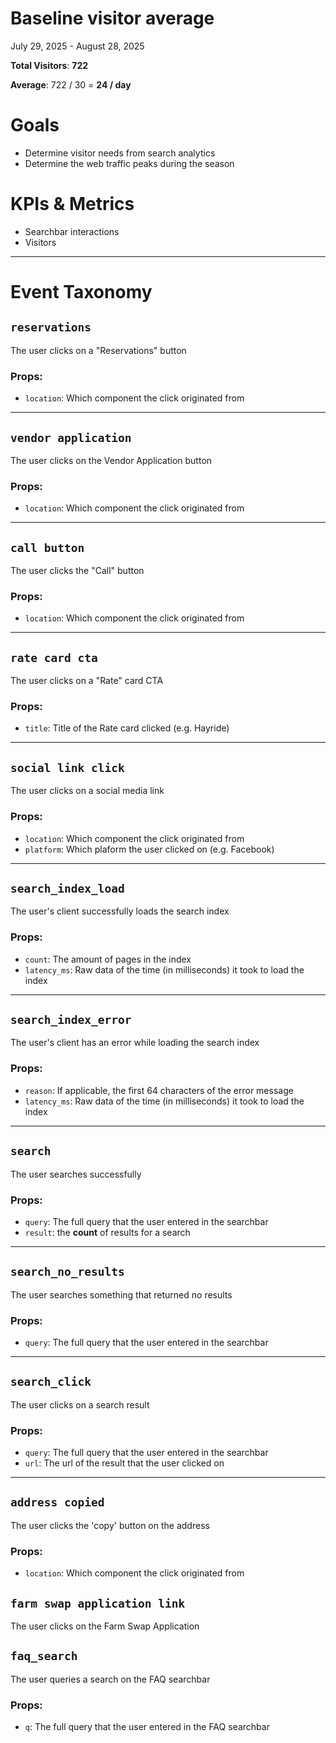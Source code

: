 

# Baseline visitor average

July 29, 2025 - August 28, 2025

**Total Visitors**: **722**

**Average**: 722 / 30 = **24 / day**

# Goals

- Determine visitor needs from search analytics
- Determine the web traffic peaks during the season

# KPIs & Metrics

- Searchbar interactions
- Visitors


---

# Event Taxonomy

## `reservations`

The user clicks on a "Reservations" button

### Props:
- `location`: Which component the click originated from

---
## `vendor application`

The user clicks on the Vendor Application button

### Props:
- `location`: Which component the click originated from

---
## `call button`

The user clicks the "Call" button

### Props:
- `location`: Which component the click originated from

---
## `rate card cta`

The user clicks on a "Rate" card CTA

### Props:
- `title`: Title of the Rate card clicked (e.g. Hayride)

---
## `social link click`

The user clicks on a social media link

### Props: 
- `location`: Which component the click originated from
- `platform`: Which plaform the user clicked on (e.g. Facebook)

---
## `search_index_load`

The user's client successfully loads the search index

### Props:
- `count`: The amount of pages in the index
- `latency_ms`: Raw data of the time (in milliseconds) it took to load the index

---
## `search_index_error`

The user's client has an error while loading the search index

### Props: 
- `reason`: If applicable, the first 64 characters of the error message
- `latency_ms`: Raw data of the time (in milliseconds) it took to load the index

---
## `search`

The user searches successfully

### Props:
- `query`: The full query that the user entered in the searchbar
- `result`: the **count** of results for a search

---
## `search_no_results`

The user searches something that returned no results

### Props:
- `query`: The full query that the user entered in the searchbar

---
## `search_click`

The user clicks on a search result

### Props:
- `query`: The full query that the user entered in the searchbar
- `url`: The url of the result that the user clicked on

---
## `address copied`

The user clicks the 'copy' button on the address

### Props:
- `location`: Which component the click originated from

## `farm swap application link`

The user clicks on the Farm Swap Application

## `faq_search`

The user queries a search on the FAQ searchbar

### Props:
- `q`: The full query that the user entered in the FAQ searchbar

